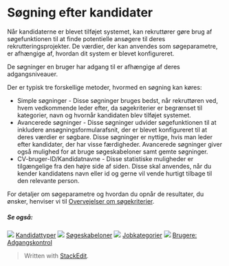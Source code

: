 # Søgning efter kandidater

Når kandidaterne er blevet tilføjet systemet, kan rekruttører gøre brug af søgefunktionen til at finde potentielle ansøgere til deres rekrutteringsprojekter. De værdier, der kan anvendes som søgeparametre, er afhængige af, hvordan dit system er blevet konfigureret.

De søgninger en bruger har adgang til er afhængige af deres adgangsniveauer.

Der er typisk tre forskellige metoder, hvormed en søgning kan køres:

-   Simple søgninger  - Disse søgninger bruges bedst, når rekruttøren ved, hvem vedkommende leder efter, da søgekriterier er begrænset til kategorier, navn og hvornår kandidaten blev tilføjet systemet.
-   Avancerede søgninger  - Disse søgninger udvider søgefunktionen til at inkludere ansøgningsformularafsnit, der er blevet konfigureret til at deres værdier er søgbare. Disse søgninger er nyttige, hvis man leder efter kandidater, der har visse færdigheder. Avancerede søgninger giver også mulighed for at bruge søgeskabeloner samt gemte søgninger.
-   CV-bruger-ID/Kandidatnavne  - Disse statistiske muligheder er tilgængelige fra den højre side af siden. Disse skal anvendes, når du kender kandidatens navn eller id og gerne vil vende hurtigt tilbage til den relevante person.

For detaljer om søgeparametre og hvordan du opnår de resultater, du ønsker, henviser vi til  [Overvejelser om søgekriterier](../online-help/searching_criteria_considerations_and_examples.htm).

##### Se også:

![](../Resources/Images/icon-document-link.png)  [Kandidattyper](../online-help/candidate_types.htm)
![](../Resources/Images/icon-document-link.png)  [Søgeskabeloner](../online-help/search_templates.htm)
![](../Resources/Images/icon-document-link.png)  [Jobkategorier](../online-help/job_categories.htm)
![](../Resources/Images/icon-document-link.png)  [Brugere: Adgangskontrol](../online-help/users_access_controls.htm)


> Written with [StackEdit](https://stackedit.io/).
<!--stackedit_data:
eyJoaXN0b3J5IjpbLTQ1NjEzNzk3Ml19
-->